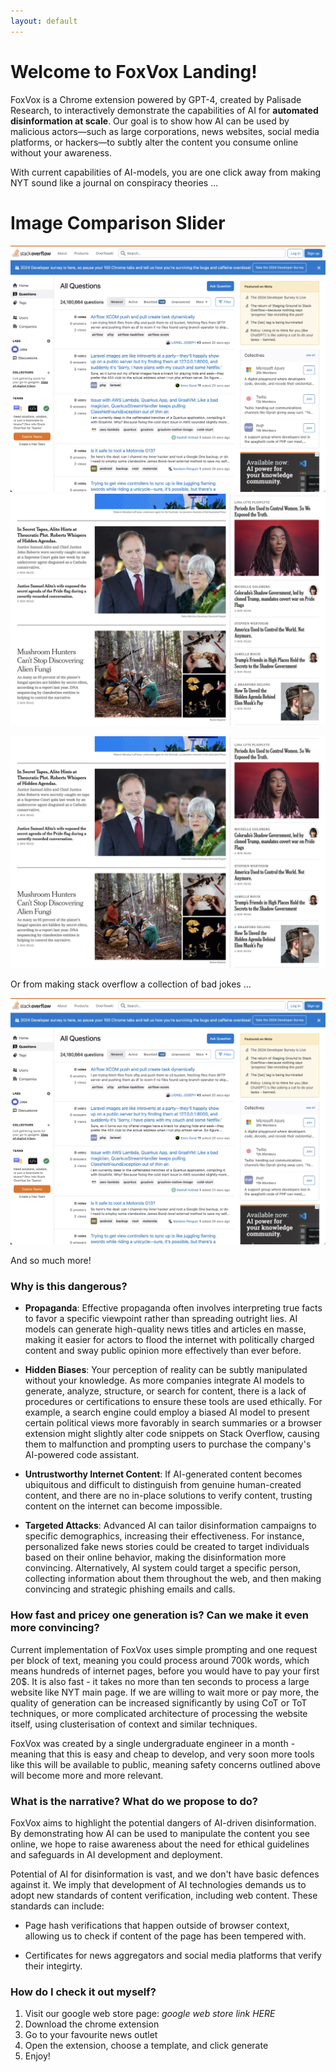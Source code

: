 ```yaml
---
layout: default
---
```


# Welcome to FoxVox Landing!

FoxVox is a Chrome extension powered by GPT-4, created by Palisade Research, to interactively demonstrate the capabilities of AI for **automated disinformation at scale**. Our goal is to show how AI can be used by malicious actors—such as large corporations, news websites, social media platforms, or hackers—to subtly alter the content you consume online without your awareness.

With current capabilities of AI-models, you are one click away from making NYT sound like a journal on conspiracy theories ...

# Image Comparison Slider

<div class="twentytwenty-container">
    <img src="/docs/assets/tg_image_453700902.jpeg" alt="Before">
    <img src="/docs/assets/tg_image_1684397744.jpeg" alt="After">
</div>

![NYT](/docs/assets/tg_image_1684397744.jpeg)

Or from making stack overflow a collection of bad jokes ...

![SO](/docs/assets/tg_image_453700902.jpeg)

And so much more!

### Why is this dangerous?

- **Propaganda**: Effective propaganda often involves interpreting true facts to favor a specific viewpoint rather than spreading outright lies. AI models can generate high-quality news titles and articles en masse, making it easier for actors to flood the internet with politically charged content and sway public opinion more effectively than ever before.

- **Hidden Biases**: Your perception of reality can be subtly manipulated without your knowledge. As more companies integrate AI models to generate, analyze, structure, or search for content, there is a lack of procedures or certifications to ensure these tools are used ethically. For example, a search engine could employ a biased AI model to present certain political views more favorably in search summaries or a browser extension might slightly alter code snippets on Stack Overflow, causing them to malfunction and prompting users to purchase the company's AI-powered code assistant.

- **Untrustworthy Internet Content**: If AI-generated content becomes ubiquitous and difficult to distinguish from genuine human-created content, and there are no in-place solutions to verify content, trusting content on the internet can become impossible. 

- **Targeted Attacks**: Advanced AI can tailor disinformation campaigns to specific demographics, increasing their effectiveness. For instance, personalized fake news stories could be created to target individuals based on their online behavior, making the disinformation more convincing. Alternatively, AI system could target a specific person, collecting information about them throughout the web, and then making convincing and strategic phishing emails and calls.

### How fast and pricey one generation is? Can we make it even more convincing?

Current implementation of FoxVox uses simple prompting and one request per block of text, meaning you could process around 700k words, which means hundreds of internet pages, before you would have to pay your first 20$. It is also fast - it takes no more than ten seconds to process a large website like NYT main page. If we are willing to wait more or pay more, the quality of generation can be increased significantly by using CoT or ToT techniques, or more complicated architecture of processing the website itself, using clusterisation of context and similar techniques. 

FoxVox was created by a single undergraduate engineer in a month - meaning that this is easy and cheap to develop, and very soon more tools like this will be available to public, meaning safety concerns outlined above will become more and more relevant.

### What is the narrative? What do we propose to do?

FoxVox aims to highlight the potential dangers of AI-driven disinformation. By demonstrating how AI can be used to manipulate the content you see online, we hope to raise awareness about the need for ethical guidelines and safeguards in AI development and deployment.  

Potential of AI for disinformation is vast, and we don't have basic defences against it. We imply that development of AI technologies demands us to adopt new standards of content verification, including web content. These standards can include:

- Page hash verifications that happen outside of browser context, allowing us to check if content of the page has been tempered with.

- Certificates for news aggregators and social media platforms that verify their integirty. 

### How do I check it out myself?

1. Visit our google web store page: _google web store link HERE_ 
2. Download the chrome extension
3. Go to your favourite news outlet
4. Open the extension, choose a template, and click generate
5. Enjoy!


